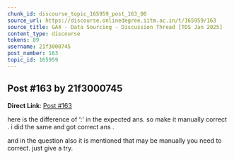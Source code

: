 ```yaml
---
chunk_id: discourse_topic_165959_post_163_00
source_url: https://discourse.onlinedegree.iitm.ac.in/t/165959/163
source_title: GA4 - Data Sourcing - Discussion Thread [TDS Jan 2025]
content_type: discourse
tokens: 89
username: 21f3000745
post_number: 163
topic_id: 165959
---
```


## Post #163 by 21f3000745

**Direct Link**: [Post #163](https://discourse.onlinedegree.iitm.ac.in/t/165959/163)

here is the difference of ‘:’ in the expected ans. so make it manually correct . i did the same and got correct ans .

and in the question also it is mentioned that may be manually you need to correct. just give a try.
